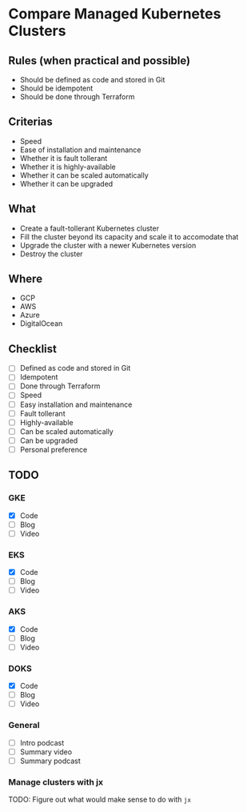 # Compare Managed Kubernetes Clusters

## Rules (when practical and possible)

* Should be defined as code and stored in Git
* Should be idempotent
* Should be done through Terraform

## Criterias

* Speed
* Ease of installation and maintenance
* Whether it is fault tollerant
* Whether it is highly-available
* Whether it can be scaled automatically
* Whether it can be upgraded

## What

* Create a fault-tollerant Kubernetes cluster
* Fill the cluster beyond its capacity and scale it to accomodate that
* Upgrade the cluster with a newer Kubernetes version
* Destroy the cluster

## Where

* GCP
* AWS
* Azure
* DigitalOcean

## Checklist

- [ ] Defined as code and stored in Git
- [ ] Idempotent
- [ ] Done through Terraform
- [ ] Speed
- [ ] Easy installation and maintenance
- [ ] Fault tollerant
- [ ] Highly-available
- [ ] Can be scaled automatically
- [ ] Can be upgraded
- [ ] Personal preference

## TODO

### GKE

- [X] Code
- [ ] Blog
- [ ] Video

### EKS

- [X] Code
- [ ] Blog
- [ ] Video

### AKS

- [X] Code
- [ ] Blog
- [ ] Video

### DOKS

- [X] Code
- [ ] Blog
- [ ] Video

### General

- [ ] Intro podcast
- [ ] Summary video
- [ ] Summary podcast

### Manage clusters with jx

TODO: Figure out what would make sense to do with `jx`
